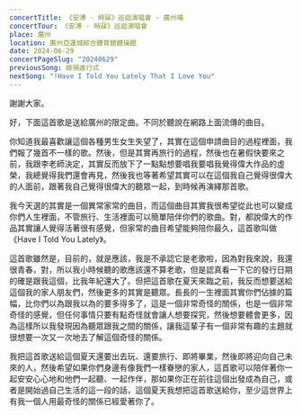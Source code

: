 ```yaml
---
concertTitle: 《安溥 · 時寐》巡迴演唱會 - 廣州場
concertTour: 《安溥 · 時寐》巡迴演唱會
place: 廣州
location: 廣州亞運城綜合體育館體操館
date: 2024-06-29
concertPageSlug: "20240629"
previousSong: 嫁禍進行式
nextSong: "!Have I Told You Lately That I Love You"
---
```

謝謝大家。

好，下面這首歌是送給廣州的限定曲。不同於聽說在網路上面流傳的曲目。

你知道我最喜歡讓這個各種男生女生失望了，其實在這個申請曲目的過程裡面，我們報了幾首不一樣的歌。然後，但是其實再旅行的過程，然後也在暑假快要來之前，我跟李老師決定，其實反而放下了一點點想要唱我要唱我覺得偉大作品的虛榮，我總覺得我們還會再見，然後我也等著希望其實可以在這個我自己覺得很偉大的人面前，跟著我自己覺得很偉大的聽眾一起，到時候再演繹那首歌。

我今天選的其實是一個異常家常的曲目，而這個曲目其實我很希望從此也可以變成你們人生裡面，不管旅行、生活裡面可以簡單陪伴你們的歌曲。對，都說偉大的作品其實讓人覺得活著很有感覺，但家常的曲目希望能夠陪你最久，這首歌叫做《Have I Told You Lately》。

這首歌雖然是，目前的，就是應該，我是不承認它是老歌啦，因為對我來說，我還很青春，對，所以我小時候聽的歌應該還不算老歌，但是認真看一下它的發行日期的確是跟我這個，比我年紀還大了。但把這首歌在夏天來臨之前，我反而想要送給這個我的家人朋友們，然後更多的其實是聽眾。長長的一生裡面其實你們佔據的篇幅，比你們以為跟我以為的要多得多了，這是一個非常奇怪的關係，也是一個非常奇怪的感覺，但任何事情只要有點奇怪就會讓人想要探究，然後想要體會更多，因為這樣所以我發現因為聽眾跟我之間的關係，讓我這輩子有一個非常有趣的主題就很想要一次又一次地去了解這個奇怪的關係。

我把這首歌送給這個夏天還要出去玩、還要旅行、即將畢業，然後即將迎向自己未來的人，然後希望如果你們身邊有像我們一樣眷戀的家人，這首歌可以陪伴著你一起安安心心地和他們一起聽、一起作伴，那如果你正在前往這個出發成為自己，或者是開始過自己生活的這一段的話，這個夏天我想把這首歌送給你，至少這世界上有我一個人用最奇怪的關係已經愛著你了。